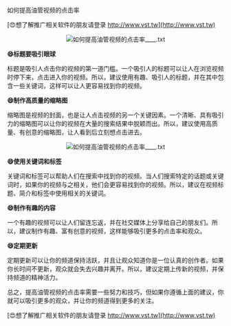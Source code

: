 如何提高油管视频的点击率

[😍想了解推广相关软件的朋友请登录 http://www.vst.tw](http://www.vst.tw)

 <center><img src="https://vst.tw/MP4/tuiguang/png/5.png" alt="如何提高油管视频的点击率____.txt"></center>

**😄标题要吸引眼球**

标题是吸引人点击你的视频的第一道门槛。一个吸引人的标题可以让人在浏览视频时停下来，点击进入你的视频。所以，建议使用有趣、吸引人的标题，并在其中包含一些关键词，这样可以让人更容易找到你的视频。

**😄制作高质量的缩略图**

缩略图是视频的封面，也是让人点击视频的另一个关键因素。一个清晰、具有吸引力的缩略图可以让你的视频在大量的搜索结果中脱颖而出。所以，建议使用高质量、有创意的缩略图，让人看到后立刻想点击进去。

 <center><img src="https://vst.tw/MP4/tuiguang/png/7.png" alt="如何提高油管视频的点击率____.txt"></center>

**😄使用关键词和标签**

关键词和标签可以帮助人们在搜索中找到你的视频。当人们搜索特定的话题或关键词时，如果你的视频与之相关，他们会更容易找到你的视频。所以，建议在视频标题、简介和标签中使用相关的关键词。

**😄制作有趣的内容**

一个有趣的视频可以让人们留连忘返，并在社交媒体上分享给自己的朋友们。所以，建议制作有趣、富有创意的视频，这样能够吸引更多的点击率和观众。

**😄定期更新**

定期更新可以让你的频道保持活跃，并且让观众知道你是一位认真的创作者。如果你长时间不更新，观众就会失去兴趣并离开。所以，建议定期上传新的视频，并保持频道的精神活力。

总之，提高油管视频的点击率需要一些努力和技巧，但如果你遵循上面的建议，你就可以吸引更多的观众，并让你的频道得到更多的关注。

[😍想了解推广相关软件的朋友请登录 http://www.vst.tw](http://www.vst.tw)



